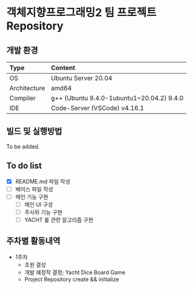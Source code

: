 # 객체지향프로그래밍2 팀 프로젝트 Repository

## 개발 환경
| Type | Content |
|:---|:---|
| OS | Ubuntu Server 20.04 |
| Architecture | amd64 |
| Compiler | g++ (Ubuntu 9.4.0-1ubuntu1~20.04.2) 9.4.0 |
| IDE | Code-Server (VSCode) v4.16.1 |

## 빌드 및 실행방법
To be added.

## To do list
- [X] README.md 파일 작성
- [ ] 베이스 파일 작성
- [ ] 메인 기능 구현
  - [ ] 메인 UI 구성
  - [ ] 주사위 기능 구현
  - [ ] YACHT 룰 관련 알고리즘 구현

## 주차별 활동내역
- 1주차
  - 조원 결성
  - 개발 예정작 결정; Yacht Dice Board Game
  - Project Repository create && initialize